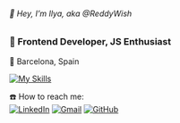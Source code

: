 ###### 👋 Hey, I’m Ilya, aka @ReddyWish
### 🧘 Frontend Developer, JS Enthusiast

📍 Barcelona, Spain

[![My Skills](https://skillicons.dev/icons?i=html,css,sass,js,ts,react,mongodb,nextjs,nodejs)](https://skillicons.dev)


☎️ How to reach me: <br>
[![LinkedIn](https://img.shields.io/badge/LinkedIn-0077B5?style=for-the-badge&logo=linkedin&logoColor=white)](https://www.linkedin.com/in/ilya-shuvatov-51b37624a/)
[![Gmail](https://img.shields.io/badge/Gmail-D14836?style=for-the-badge&logo=gmail&logoColor=white)](mailto:ilya.shuvatov1@gmail.com)
[![GitHub](https://img.shields.io/badge/github-%23121011.svg?style=for-the-badge&logo=github&logoColor=white)](https://github.com/ReddyWish)

